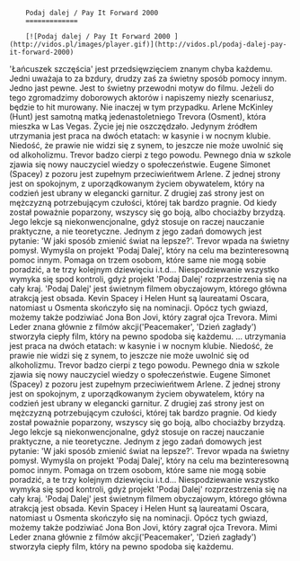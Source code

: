 
        Podaj dalej / Pay It Forward 2000 
        =============
        
        [![Podaj dalej / Pay It Forward 2000 ](http://vidos.pl/images/player.gif)](http://vidos.pl/podaj-dalej-pay-it-forward-2000)
        
        
 'Łańcuszek szczęścia' jest przedsięwzięciem znanym chyba każdemu. Jedni uważaja to za bzdury, drudzy zaś za świetny sposób pomocy innym. Jedno jast pewne. Jest to świetny przewodni motyw do filmu. Jeżeli do tego zgromadzimy doborowych aktorów i napiszemy niezły scenariusz, będzie to hit murowany. Nie inaczej w tym przypadku. Arlene McKinley (Hunt) jest samotną matką jedenastoletniego Trevora (Osment), która mieszka w Las Vegas. Życie jej nie oszczędzało. Jedynym źródłem utrzymania jest praca na dwóch etatach: w kasynie i w nocnym klubie. Niedość, że prawie nie widzi się z synem, to jeszcze nie może uwolnić się od alkoholizmu. Trevor badzo cierpi z tego powodu. Pewnego dnia w szkole zjawia się nowy nauczyciel wiedzy o społeczeństwie. Eugene Simonet (Spacey) z pozoru jest zupełnym przeciwieńtwem Arlene. Z jednej strony jest on spokojnym, z uporządkowanym życiem obywatelem, który na codzień jest ubrany w elegancki garnitur. Z drugiej zaś strony jest on mężczyzną potrzebującym czułości, której tak bardzo pragnie. Od kiedy został poważnie poparzony, wszyscy się go boją, albo chociażby brzydzą. Jego lekcje są niekonwencjonalne, gdyż stosuje on raczej nauczanie praktyczne, a nie teoretyczne. Jednym z jego zadań domowych jest pytanie: 'W jaki sposób zmienić świat na lepsze?'. Trevor wpada na świetny pomysł. Wymyśla on projekt 'Podaj Dalej', który na celu ma bezinteresowną pomoc innym. Pomaga on trzem osobom, które same nie mogą sobie poradzić, a te trzy kolejnym dziewięciu i.t.d... Niespodziewanie wszystko wymyka się spod kontroli, gdyż projekt 'Podaj Dalej' rozprzestrzenia się na cały kraj. 'Podaj Dalej' jest świetnym filmem obyczajowym, którego główna atrakcją jest obsada. Kevin Spacey i Helen Hunt są laureatami Oscara, natomiast u Osmenta skończyło się na nominacji. Opócz tych gwiazd, możemy także podziwiać Jona Bon Jovi, który zagrał ojca Trevora. Mimi Leder znana głównie z filmów akcji('Peacemaker', 'Dzień zagłady') stworzyła ciepły film, który na pewno spodoba się każdemu.   ... utrzymania jest praca na dwóch etatach: w kasynie i w nocnym klubie. Niedość, że prawie nie widzi się z synem, to jeszcze nie może uwolnić się od alkoholizmu. Trevor badzo cierpi z tego powodu. Pewnego dnia w szkole zjawia się nowy nauczyciel wiedzy o społeczeństwie. Eugene Simonet (Spacey) z pozoru jest zupełnym przeciwieńtwem Arlene. Z jednej strony jest on spokojnym, z uporządkowanym życiem obywatelem, który na codzień jest ubrany w elegancki garnitur. Z drugiej zaś strony jest on mężczyzną potrzebującym czułości, której tak bardzo pragnie. Od kiedy został poważnie poparzony, wszyscy się go boją, albo chociażby brzydzą. Jego lekcje są niekonwencjonalne, gdyż stosuje on raczej nauczanie praktyczne, a nie teoretyczne. Jednym z jego zadań domowych jest pytanie: 'W jaki sposób zmienić świat na lepsze?'. Trevor wpada na świetny pomysł. Wymyśla on projekt 'Podaj Dalej', który na celu ma bezinteresowną pomoc innym. Pomaga on trzem osobom, które same nie mogą sobie poradzić, a te trzy kolejnym dziewięciu i.t.d... Niespodziewanie wszystko wymyka się spod kontroli, gdyż projekt 'Podaj Dalej' rozprzestrzenia się na cały kraj. 'Podaj Dalej' jest świetnym filmem obyczajowym, którego główna atrakcją jest obsada. Kevin Spacey i Helen Hunt są laureatami Oscara, natomiast u Osmenta skończyło się na nominacji. Opócz tych gwiazd, możemy także podziwiać Jona Bon Jovi, który zagrał ojca Trevora. Mimi Leder znana głównie z filmów akcji('Peacemaker', 'Dzień zagłady') stworzyła ciepły film, który na pewno spodoba się każdemu.
    